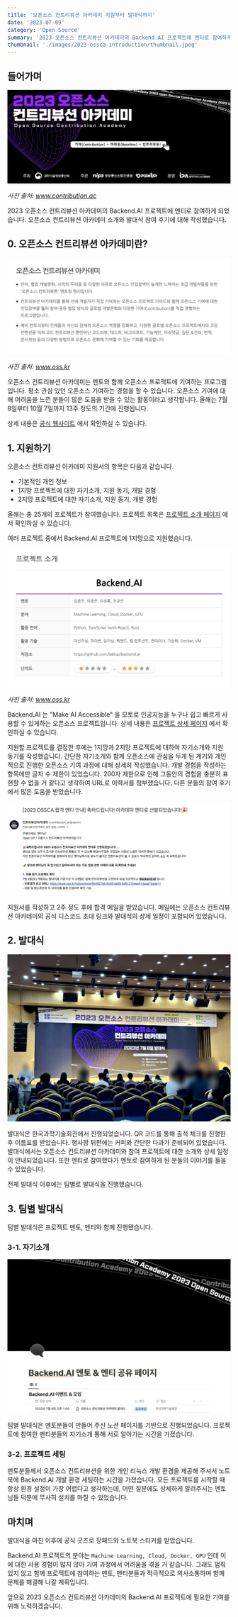 ```yaml
---
title: '오픈소스 컨트리뷰션 아카데미 지원부터 발대식까지'
date: '2023-07-09'
category: 'Open Source'
summary: '2023 오픈소스 컨트리뷰션 아카데미의 Backend.AI 프로젝트에 멘티로 참여하게 되었습니다. 오픈소스 컨트리뷰션 아카데미 소개와 발대식 참여 후기에 대해 작성했습니다.'
thumbnail: './images/2023-ossca-introduction/thumbnail.jpeg'
---
```


## 들어가며

![2023-ossca-cover](./images/2023-ossca-introduction/2023-ossca-cover.jpeg)

<em>사진 출처: <a href="https://www.contribution.ac" target="_blank" rel="noreferrer noopener" aria-label="2023-ossca-cover">www.contribution.ac</a></em>

2023 오픈소스 컨트리뷰션 아카데미의 Backend.AI 프로젝트에 멘티로 참여하게 되었습니다. 오픈소스 컨트리뷰션 아카데미 소개와 발대식 참여 후기에 대해 작성했습니다.

## 0. 오픈소스 컨트리뷰션 아카데미란?

![2023-ossca-website](./images/2023-ossca-introduction/2023-ossca-website.jpeg)

<em>사진 출처: <a href="https://www.oss.kr/contribution_academy" target="_blank" rel="noreferrer noopener" aria-label="2023-ossca-website">www.oss.kr</a></em>

오픈소스 컨트리뷰션 아카데미는 멘토와 함께 오픈소스 프로젝트에 기여하는 프로그램입니다. 평소 관심 있던 오픈소스 기여하는 경험을 할 수 있습니다. 오픈소스 기여에 대해 어려움을 느낀 분들이 많은 도움을 받을 수 있는 활동이라고 생각합니다. 올해는 7월 8일부터 10월 7일까지 13주 정도의 기간에 진행됩니다.

상세 내용은 [공식 웹사이트](https://www.contribution.ac) 에서 확인하실 수 있습니다.

## 1. 지원하기

오픈소스 컨트리뷰션 아카데미 지원서의 항목은 다음과 같습니다.

- 기본적인 개인 정보
- 1지망 프로젝트에 대한 자기소개, 지원 동기, 개발 경험
- 2지망 프로젝트에 대한 자기소개, 지원 동기, 개발 경험

올해는 총 25개의 프로젝트가 참여했습니다. 프로젝트 목록은 [프로젝트 소개 페이지](https://www.oss.kr/ossca_23_projects) 에서 확인하실 수 있습니다.

여러 프로젝트 중에서 Backend.AI 프로젝트에 1지망으로 지원했습니다.

![2023-ossca-backend-ai](./images/2023-ossca-introduction/2023-ossca-backend-ai.jpeg)

<em>사진 출처: <a href="https://www.oss.kr/ossca_23_projects/show/4d5f97e5-1057-448d-91da-3bb1f6d5f838" target="_blank" rel="noreferrer noopener" aria-label="2023-ossca-backend-ai">www.oss.kr</a></em>

Backend.AI 는 "Make AI Accessible" 을 모토로 인공지능을 누구나 쉽고 빠르게 사용할 수 있게하는 오픈소스 프로젝트입니다. 상세 내용은 [프로젝트 상세 페이지](https://www.oss.kr/ossca_23_projects/show/4d5f97e5-1057-448d-91da-3bb1f6d5f838) 에서 확인하실 수 있습니다.

지원할 프로젝트를 결정한 후에는 1지망과 2지망 프로젝트에 대하여 자기소개와 지원 동기를 작성했습니다. 간단한 자기소개와 함께 오픈소스에 관심을 두게 된 계기와 개인적으로 진행한 오픈소스 기여 과정에 대해 상세히 작성했습니다. 개발 경험을 작성하는 항목에만 글자 수 제한이 있었습니다. 200자 제한으로 인해 그동안의 경험을 충분히 표현할 수 없을 거 같다고 생각하여 URL로 이력서를 첨부했습니다. 다른 분들의 참여 후기에서 많은 도움을 받았습니다.

![2023-ossca-email](./images/2023-ossca-introduction/2023-ossca-email.jpeg)

지원서를 작성하고 2주 정도 후에 합격 메일을 받았습니다. 메일에는 오픈소스 컨트리뷰션 아카데미의 공식 디스코드 초대 링크와 발대식의 상세 일정이 포함되어 있었습니다.

## 2. 발대식

![2023-ossca-photo](./images/2023-ossca-introduction/2023-ossca-photo.jpeg)

발대식은 한국과학기술회관에서 진행되었습니다. QR 코드를 통해 출석 체크를 진행한 후 이름표를 받았습니다. 행사장 뒤편에는 커피와 간단한 다과가 준비되어 있었습니다. 발대식에서는 오픈소스 컨트리뷰션 아카데미와 참여 프로젝트에 대한 소개와 상세 일정이 안내되었습니다. 또한 멘티로 참여했다가 멘토로 참여하게 된 분들의 이야기를 들을 수 있었습니다.

전체 발대식 이후에는 팀별로 발대식을 진행했습니다.

## 3. 팀별 발대식

팀별 발대식은 프로젝트 멘토, 멘티와 함께 진행됐습니다.

### 3-1. 자기소개

![2023-ossca-notion](./images/2023-ossca-introduction/2023-ossca-notion.jpeg)

팀별 발대식은 멘토분들이 만들어 주신 노션 페이지를 기반으로 진행되었습니다. 프로젝트에 참여한 멘티분들의 자기소개 통해 서로 알아가는 시간을 가졌습니다.

### 3-2. 프로젝트 세팅

멘토분들께서 오픈소스 컨트리뷰션을 위한 개인 리눅스 개발 환경을 제공해 주셔서 노트북에 Backend.AI 개발 환경 세팅하는 시간을 가졌습니다. 모든 프로젝트를 시작할 때 항상 환경 설정이 가장 어렵다고 생각하는데, 어떤 질문에도 상세하게 알려주시는 멘토님들 덕분에 무사히 설치를 마칠 수 있었습니다.

## 마치며

발대식을 마친 이후에 공식 굿즈로 장패드와 노트북 스티커를 받았습니다.

Backend.AI 프로젝트의 분야는 `Machine Learning, Cloud, Docker, GPU` 인데 이에 대한 사용 경험이 많지 않아 기여 과정에서 어려움을 겪을 거 같습니다. 그래도 멈춰있지 않고 함께 프로젝트에 참여하는 멘토, 멘티분들과 적극적으로 의사소통하며 함께 문제를 해결해 나갈 계획입니다.

앞으로 2023 오픈소스 컨트리뷰션 아카데미의 Backend.AI 프로젝트에 필요한 기여를 위해 노력하겠습니다.
